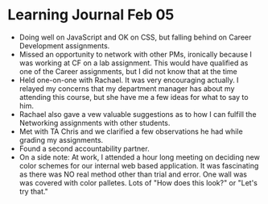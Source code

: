 <h1>Learning Journal Feb 05</h1>
<ul>
<li>Doing well on JavaScript and OK on CSS, but falling behind on Career Development assignments.</li>
<li>Missed an opportunity to network with other PMs, ironically because I was working at CF on a lab assignment.  This would have qualified as one of the Career assignments, but I did not know that at the time</li>
<li>Held one-on-one with Rachael.  It was very encouraging actually.  I relayed my concerns that my department manager has about my attending this course, but she have me a few ideas for what to say to him.</li>  
<li>Rachael also gave a vew valuable suggestions as to how I can fulfill the Networking assignments with other students.</li>
<li>Met with TA Chris and we clarified a few observations he had while grading my assignments.</li>
<li>Found a second accountability partner.</li>
<li>On a side note:  At work, I attended a hour long meeting on deciding new color schemes for our internal web based application.  It was fascinating as there was NO real method other than trial and error.  One wall was was covered with color palletes.  Lots of "How does this look?" or "Let's try that."</li>
</ul>